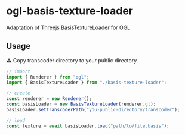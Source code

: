 # ogl-basis-texture-loader

Adaptation of Threejs BasisTextureLoader for [OGL](https://github.com/oframe/ogl)

## Usage

⚠️ Copy transcoder directory to your public directory.

```javascript
// import
import { Renderer } from "ogl";
import { BasisTextureLoader } from "./basis-texture-loader";

// create
const renderer = new Renderer();
const basisLoader = new BasisTextureLoader(renderer.gl);
basisLoader.setTranscoderPath("you-public-directory/transcoder");

// load
const texture = await basisLoader.load("path/to/file.basis");
```
